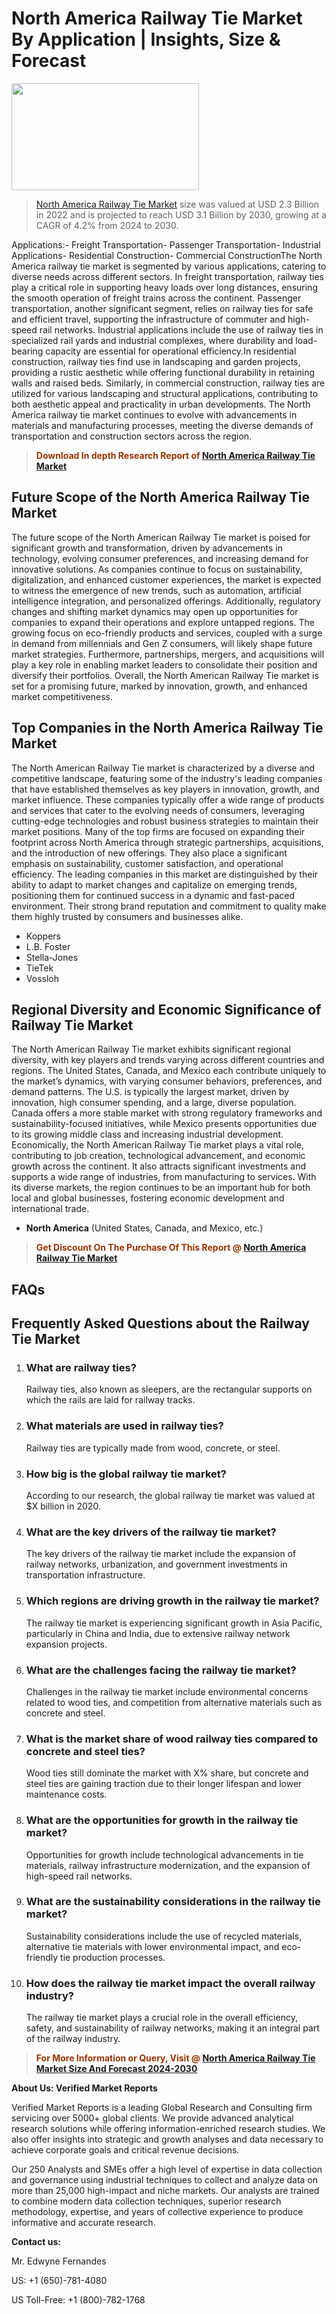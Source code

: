 <p><h1>North America Railway Tie Market By Application | Insights, Size & Forecast</h1><p><img class="aligncenter size-medium wp-image-105565" src="https://ffe5etoiles.com/wp-content/uploads/2025/01/MST7-300x171.png" alt="" width="300" height="171" /></p><blockquote><p><a href="https://www.verifiedmarketreports.com/download-sample/?rid=643716&utm_source=Github-NA&utm_medium=377" target="_blank">North America Railway Tie Market</a> size was valued at USD 2.3 Billion in 2022 and is projected to reach USD 3.1 Billion by 2030, growing at a CAGR of 4.2% from 2024 to 2030.</p></blockquote>Applications:- Freight Transportation- Passenger Transportation- Industrial Applications- Residential Construction- Commercial ConstructionThe North America railway tie market is segmented by various applications, catering to diverse needs across different sectors. In freight transportation, railway ties play a critical role in supporting heavy loads over long distances, ensuring the smooth operation of freight trains across the continent. Passenger transportation, another significant segment, relies on railway ties for safe and efficient travel, supporting the infrastructure of commuter and high-speed rail networks. Industrial applications include the use of railway ties in specialized rail yards and industrial complexes, where durability and load-bearing capacity are essential for operational efficiency.In residential construction, railway ties find use in landscaping and garden projects, providing a rustic aesthetic while offering functional durability in retaining walls and raised beds. Similarly, in commercial construction, railway ties are utilized for various landscaping and structural applications, contributing to both aesthetic appeal and practicality in urban developments. The North America railway tie market continues to evolve with advancements in materials and manufacturing processes, meeting the diverse demands of transportation and construction sectors across the region.</p><blockquote><p><span style="color: #993300;"><strong>Download In depth Research Report of <a href="https://www.verifiedmarketreports.com/download-sample/?rid=643716&utm_source=Github-NA&utm_medium=377">North America Railway Tie Market</a></strong></span></p></blockquote><h2>Future Scope of the North America Railway Tie Market</h2><p>The future scope of the North American Railway Tie market is poised for significant growth and transformation, driven by advancements in technology, evolving consumer preferences, and increasing demand for innovative solutions. As companies continue to focus on sustainability, digitalization, and enhanced customer experiences, the market is expected to witness the emergence of new trends, such as automation, artificial intelligence integration, and personalized offerings. Additionally, regulatory changes and shifting market dynamics may open up opportunities for companies to expand their operations and explore untapped regions. The growing focus on eco-friendly products and services, coupled with a surge in demand from millennials and Gen Z consumers, will likely shape future market strategies. Furthermore, partnerships, mergers, and acquisitions will play a key role in enabling market leaders to consolidate their position and diversify their portfolios. Overall, the North American Railway Tie market is set for a promising future, marked by innovation, growth, and enhanced market competitiveness.</p><h2>Top Companies in the North America Railway Tie Market</h2><p>The North American Railway Tie market is characterized by a diverse and competitive landscape, featuring some of the industry's leading companies that have established themselves as key players in innovation, growth, and market influence. These companies typically offer a wide range of products and services that cater to the evolving needs of consumers, leveraging cutting-edge technologies and robust business strategies to maintain their market positions. Many of the top firms are focused on expanding their footprint across North America through strategic partnerships, acquisitions, and the introduction of new offerings. They also place a significant emphasis on sustainability, customer satisfaction, and operational efficiency. The leading companies in this market are distinguished by their ability to adapt to market changes and capitalize on emerging trends, positioning them for continued success in a dynamic and fast-paced environment. Their strong brand reputation and commitment to quality make them highly trusted by consumers and businesses alike.</p><p><ul><li>Koppers </li><li> L.B. Foster </li><li> Stella-Jones </li><li> TieTek </li><li> Vossloh</li></ul></p><h2>Regional Diversity and Economic Significance of Railway Tie Market</h2><p>The North American Railway Tie market exhibits significant regional diversity, with key players and trends varying across different countries and regions. The United States, Canada, and Mexico each contribute uniquely to the market’s dynamics, with varying consumer behaviors, preferences, and demand patterns. The U.S. is typically the largest market, driven by innovation, high consumer spending, and a large, diverse population. Canada offers a more stable market with strong regulatory frameworks and sustainability-focused initiatives, while Mexico presents opportunities due to its growing middle class and increasing industrial development. Economically, the North American Railway Tie market plays a vital role, contributing to job creation, technological advancement, and economic growth across the continent. It also attracts significant investments and supports a wide range of industries, from manufacturing to services. With its diverse markets, the region continues to be an important hub for both local and global businesses, fostering economic development and international trade.</p><ul> <li><strong>North America</strong> (United States, Canada, and Mexico, etc.)</li></ul><blockquote><p><span style="color: #993300;"><strong>Get Discount On The Purchase Of This Report @ <a href="https://www.verifiedmarketreports.com/ask-for-discount/?rid=643716&utm_source=Github-NA&utm_medium=377">North America Railway Tie Market</a></strong></span></p></blockquote><h2>FAQs</h2><p> <h2>Frequently Asked Questions about the Railway Tie Market</h1> <ol> <li> <h3>What are railway ties?</div><div></h3> <p>Railway ties, also known as sleepers, are the rectangular supports on which the rails are laid for railway tracks.</p> </li> <li> <h3>What materials are used in railway ties?</div><div></h3> <p>Railway ties are typically made from wood, concrete, or steel.</p> </li> <li> <h3>How big is the global railway tie market?</div><div></h3> <p>According to our research, the global railway tie market was valued at $X billion in 2020.</p> </li> <li> <h3>What are the key drivers of the railway tie market?</div><div></h3> <p>The key drivers of the railway tie market include the expansion of railway networks, urbanization, and government investments in transportation infrastructure.</p> </li> <li> <h3>Which regions are driving growth in the railway tie market?</div><div></h3> <p>The railway tie market is experiencing significant growth in Asia Pacific, particularly in China and India, due to extensive railway network expansion projects.</p> </li> <li> <h3>What are the challenges facing the railway tie market?</div><div></h3> <p>Challenges in the railway tie market include environmental concerns related to wood ties, and competition from alternative materials such as concrete and steel.</p> </li> <li> <h3>What is the market share of wood railway ties compared to concrete and steel ties?</div><div></h3> <p>Wood ties still dominate the market with X% share, but concrete and steel ties are gaining traction due to their longer lifespan and lower maintenance costs.</p> </li> <li> <h3>What are the opportunities for growth in the railway tie market?</div><div></h3> <p>Opportunities for growth include technological advancements in tie materials, railway infrastructure modernization, and the expansion of high-speed rail networks.</p> </li> <li> <h3>What are the sustainability considerations in the railway tie market?</div><div></h3> <p>Sustainability considerations include the use of recycled materials, alternative tie materials with lower environmental impact, and eco-friendly tie production processes.</p> </li> <li> <h3>How does the railway tie market impact the overall railway industry?</div><div></h3> <p>The railway tie market plays a crucial role in the overall efficiency, safety, and sustainability of railway networks, making it an integral part of the railway industry.</p> </li> </ol></body></html></p><blockquote><p><span style="color: #993300;"><strong>For More Information or Query, Visit @ <a href="https://www.verifiedmarketreports.com/product/railway-tie-market/">North America Railway Tie Market Size And Forecast 2024-2030</a></strong></span></p></blockquote><p><strong>About Us: Verified Market Reports</strong></p><p>Verified Market Reports is a leading Global Research and Consulting firm servicing over 5000+ global clients. We provide advanced analytical research solutions while offering information-enriched research studies. We also offer insights into strategic and growth analyses and data necessary to achieve corporate goals and critical revenue decisions.</p><p>Our 250 Analysts and SMEs offer a high level of expertise in data collection and governance using industrial techniques to collect and analyze data on more than 25,000 high-impact and niche markets. Our analysts are trained to combine modern data collection techniques, superior research methodology, expertise, and years of collective experience to produce informative and accurate research.</p><p><strong>Contact us:</strong></p><p>Mr. Edwyne Fernandes</p><p>US: +1 (650)-781-4080</p><p>US Toll-Free: +1 (800)-782-1768</p>
